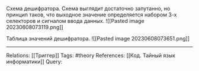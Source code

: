 Схема дешифратора. Схема выглядит достаточно запутанно, но принцип таков, что выходное значение определяется набором 3-х селекторов и сигналом ввода данных. 
![[Pasted image 20230608073119.png]]

Таблица значений дешифратора. 
![[Pasted image 20230608073651.png]]

___
Relations: [[Триггер]] 
Tags: #theory 
References: [[Код. Тайный язык информатики]] 
Query: 